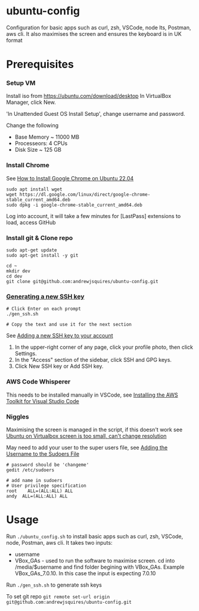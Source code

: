 # ubuntu-config
Configuration for basic apps such as curl, zsh, VSCode, node lts, Postman, aws cli. 
It also maximises the screen and ensures the keyboard is in UK format

# Prerequisites
### Setup VM
Install iso from https://ubuntu.com/download/desktop
In VirtualBox Manager, click New. 

'In Unattended Guest OS Install Setup', change username and password. 
 
Change the following
- Base Memory ~ 11000 MB
- Processeors: 4 CPUs
- Disk Size ~ 125 GB

### Install Chrome
See [How to Install Google Chrome on Ubuntu 22.04]

```
sudo apt install wget
wget https://dl.google.com/linux/direct/google-chrome-stable_current_amd64.deb
sudo dpkg -i google-chrome-stable_current_amd64.deb
```
Log into account, it will take a few minutes for [LastPass] extensions to load, access GitHub

### Install git & Clone repo

```
sudo apt-get update
sudo apt-get install -y git

cd ~
mkdir dev
cd dev
git clone git@github.com:andrewjsquires/ubuntu-config.git
```

### [Generating a new SSH key]
```
# Click Enter on each prompt
./gen_ssh.sh

# Copy the text and use it for the next section
```
See [Adding a new SSH key to your account]

1. In the upper-right corner of any page, click your profile photo, then click Settings.
2. In the "Access" section of the sidebar, click  SSH and GPG keys.
3. Click New SSH key or Add SSH key.

### AWS Code Whisperer
This needs to be installed manually in VSCode, see [Installing the AWS Toolkit for Visual Studio Code] 

### Niggles
Maximising the screen is managed in the script, if this doesn't work see [Ubuntu on Virtualbox screen is too small, can't change resolution]

May need to add your user to the super users file, see [Adding the Username to the Sudoers File]

```
# password should be 'changeme'
gedit /etc/sudoers

# add name in sudoers
# User privilege specification
root	ALL=(ALL:ALL) ALL
andy  ALL=(ALL:ALL) ALL
```

# Usage
Run `./ubuntu_config.sh` to install basic apps such as curl, zsh, VSCode, node, Postman, aws cli. 
It takes two inputs:
- username
- VBox_GAs - used to run the software to maximise screen. cd into /media/$username and find folder begining with VBox_GAs. 
Example VBox_GAs_7.0.10. In this case the input is expecting 7.0.10

Run `./gen_ssh.sh` to generate ssh keys

To set git repo `git remote set-url origin git@github.com:andrewjsquires/ubuntu-config.git`

[//]: # (Reference Links)

  [How to Install Google Chrome on Ubuntu 22.04]: <https://linuxhint.com/install-google-chrome-on-ubuntu-22-04/>

  [Generating a new SSH key]: <https://docs.github.com/en/authentication/connecting-to-github-with-ssh/generating-a-new-ssh-key-and-adding-it-to-the-ssh-agent#generating-a-new-ssh-key>

  [Adding a new SSH key to your account]: <https://docs.github.com/en/authentication/connecting-to-github-with-ssh/adding-a-new-ssh-key-to-your-github-account>

  [Adding the Username to the Sudoers File]: <https://www.baeldung.com/linux/username-not-in-sudoers-file#adding-the-username-to-the-sudoers-file>

  [Ubuntu on Virtualbox screen is too small, can't change resolution]: <https://superuser.com/questions/1507127/ubuntu-on-virtualbox-screen-is-too-small-cant-change-resolution>

  [Installing the AWS Toolkit for Visual Studio Code]: <https://docs.aws.amazon.com/toolkit-for-vscode/latest/userguide/setup-toolkit.html>
